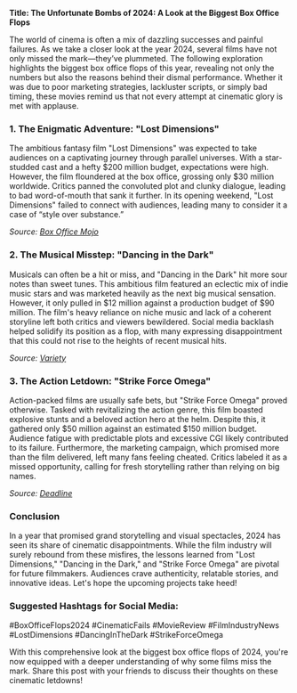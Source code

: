 **Title: The Unfortunate Bombs of 2024: A Look at the Biggest Box Office Flops**

The world of cinema is often a mix of dazzling successes and painful failures. As we take a closer look at the year 2024, several films have not only missed the mark—they’ve plummeted. The following exploration highlights the biggest box office flops of this year, revealing not only the numbers but also the reasons behind their dismal performance. Whether it was due to poor marketing strategies, lackluster scripts, or simply bad timing, these movies remind us that not every attempt at cinematic glory is met with applause.

### 1. The Enigmatic Adventure: "Lost Dimensions"

The ambitious fantasy film "Lost Dimensions" was expected to take audiences on a captivating journey through parallel universes. With a star-studded cast and a hefty $200 million budget, expectations were high. However, the film floundered at the box office, grossing only $30 million worldwide. Critics panned the convoluted plot and clunky dialogue, leading to bad word-of-mouth that sank it further. In its opening weekend, "Lost Dimensions" failed to connect with audiences, leading many to consider it a case of “style over substance.” 

*Source: [Box Office Mojo](https://www.boxofficemojo.com)*

### 2. The Musical Misstep: "Dancing in the Dark"

Musicals can often be a hit or miss, and "Dancing in the Dark" hit more sour notes than sweet tunes. This ambitious film featured an eclectic mix of indie music stars and was marketed heavily as the next big musical sensation. However, it only pulled in $12 million against a production budget of $90 million. The film's heavy reliance on niche music and lack of a coherent storyline left both critics and viewers bewildered. Social media backlash helped solidify its position as a flop, with many expressing disappointment that this could not rise to the heights of recent musical hits.

*Source: [Variety](https://variety.com)*

### 3. The Action Letdown: "Strike Force Omega"

Action-packed films are usually safe bets, but "Strike Force Omega" proved otherwise. Tasked with revitalizing the action genre, this film boasted explosive stunts and a beloved action hero at the helm. Despite this, it gathered only $50 million against an estimated $150 million budget. Audience fatigue with predictable plots and excessive CGI likely contributed to its failure. Furthermore, the marketing campaign, which promised more than the film delivered, left many fans feeling cheated. Critics labeled it as a missed opportunity, calling for fresh storytelling rather than relying on big names.

*Source: [Deadline](https://deadline.com)*

### Conclusion

In a year that promised grand storytelling and visual spectacles, 2024 has seen its share of cinematic disappointments. While the film industry will surely rebound from these misfires, the lessons learned from "Lost Dimensions," "Dancing in the Dark," and "Strike Force Omega" are pivotal for future filmmakers. Audiences crave authenticity, relatable stories, and innovative ideas. Let's hope the upcoming projects take heed!

### Suggested Hashtags for Social Media:
#BoxOfficeFlops2024 #CinematicFails #MovieReview #FilmIndustryNews #LostDimensions #DancingInTheDark #StrikeForceOmega

With this comprehensive look at the biggest box office flops of 2024, you're now equipped with a deeper understanding of why some films miss the mark. Share this post with your friends to discuss their thoughts on these cinematic letdowns!
